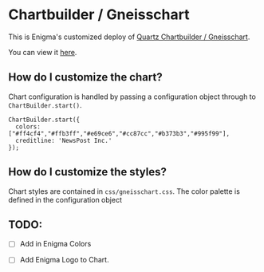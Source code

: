 Chartbuilder / Gneisschart
==========================

This is Enigma's customized deploy of [Quartz Chartbuilder / Gneisschart](https://github.com/Quartz/Chartbuilder).

You can view it [here](http://chartbuilder.enigmalabs.org/).

## How do I customize the chart?

Chart configuration is handled by passing a configuration object through to `ChartBuilder.start()`.

    ChartBuilder.start({
      colors: ["#ff4cf4","#ffb3ff","#e69ce6","#cc87cc","#b373b3","#995f99"],
      creditline: 'NewsPost Inc.'
    });

## How do I customize the styles?

Chart styles are contained in `css/gneisschart.css`. The color palette is defined in the configuration object

## TODO:

- [ ] Add in Enigma Colors
- [ ] Add Enigma Logo to Chart. 

